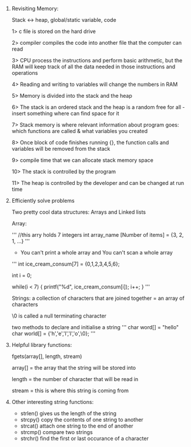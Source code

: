 1. Revisiting Memory:

    Stack <-> heap, global/static variable, code
    
    1> c file is stored on the hard drive

    2> compiler compiles the code into another file that the computer can read

    3> CPU process the instructions and perform basic arithmetic, but the RAM will keep track of all the data needed in those instructions and operations

    4> Reading and writing to variables will change the numbers in RAM

    5> Memory is divided into the stack and the heap

    6> The stack is an ordered stack and the heap is a random free for all - insert something where can find space for it

    7> Stack memory is where relevant information about program goes: which functions are called & what variables you created

    8> Once block of code finishes running {}, the function calls and variables will be removed from the stack
    
    9> compile time that we can allocate stack memory space

    10> The stack is controlled by the program

    11> The heap is controlled by the developer and can be changed at run time

2. Efficiently solve problems

    Two pretty cool data structures: Arrays and Linked lists
    
    Array:

    '''
    //this arry holds 7 integers
    int array_name [Number of items] = {3, 2, 1, ...}
    '''

    - You can't print a whole array and You can't scan a whole array

    '''
    int ice_cream_consum[7] = {0,1,2,3,4,5,6};

    int i = 0;

    while(i < 7) {
        printf("%d", ice_cream_consum[i]);
        i++;
    }
    '''

    Strings: a collection of characters that are joined together
        = an array of characters
    
    \0 is called a null terminating character

    two methods to declare and initialise a string
    '''
    char word[] = "hello"
    char world[] = {'h','e','l','l','o',\0};
    ''' 

3. Helpful library functions:

    fgets(array[], length, stream)

    array[] = the array that the string will be stored into

    length = the number of character that will be read in
    
    stream = this is where this string is coming from 

4. Other interesting string functions:
    - strlen() gives us the length of the string
    - strcpy() copy the contents of one string to another
    - strcat() attach one string to the end of another
    - strcmp() compare two strings
    - strchr() find the first or last occurance of a character

